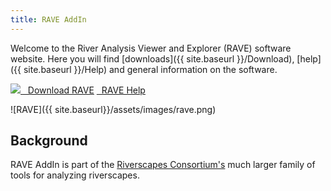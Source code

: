 ```yaml
---
title: RAVE AddIn
---
```


Welcome to the River Analysis Viewer and Explorer (RAVE) software website. Here you will find [downloads]({{ site.baseurl }}/Download), [help]({{ site.baseurl }}/Help) and general information on the software.

<a class="button large" href="https://github.com/Riverscapes/gcd/releases/latest">
        <img src="{{site.baseurl}}/assets/images/RiverscapesLogo_x16.png">
        &nbsp;&nbsp;Download RAVE</a>
<a class="button large" href="{{ site.baseurl}}/Help"> <i class="fa fa-question-circle"></i>&nbsp;&nbsp;RAVE Help</a>

![RAVE]({{ site.baseurl}}/assets/images/rave.png)

## Background

RAVE AddIn is part of the [Riverscapes Consortium's](http://riverscapes.xyz) much larger family of tools for analyzing riverscapes. 
